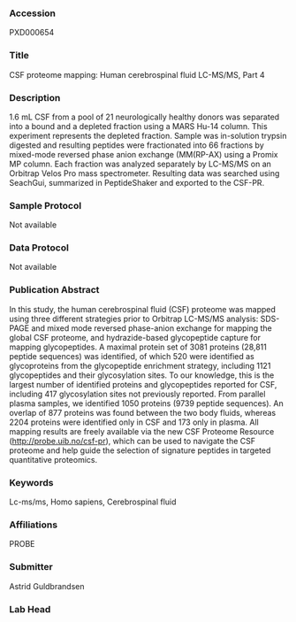 ### Accession
PXD000654

### Title
CSF proteome mapping: Human cerebrospinal fluid LC-MS/MS, Part 4

### Description
1.6 mL CSF from a pool of 21 neurologically healthy donors was separated into a bound and a depleted fraction using a MARS Hu-14 column. This experiment represents the depleted fraction. Sample was in-solution trypsin digested and resulting peptides were fractionated into 66 fractions by mixed-mode reversed phase anion exchange (MM(RP-AX) using a Promix MP column. Each fraction was analyzed separately by LC-MS/MS on an Orbitrap Velos Pro mass spectrometer. Resulting data was searched using SeachGui, summarized in PeptideShaker and exported to the CSF-PR.

### Sample Protocol
Not available

### Data Protocol
Not available

### Publication Abstract
In this study, the human cerebrospinal fluid (CSF) proteome was mapped using three different strategies prior to Orbitrap LC-MS/MS analysis: SDS-PAGE and mixed mode reversed phase-anion exchange for mapping the global CSF proteome, and hydrazide-based glycopeptide capture for mapping glycopeptides. A maximal protein set of 3081 proteins (28,811 peptide sequences) was identified, of which 520 were identified as glycoproteins from the glycopeptide enrichment strategy, including 1121 glycopeptides and their glycosylation sites. To our knowledge, this is the largest number of identified proteins and glycopeptides reported for CSF, including 417 glycosylation sites not previously reported. From parallel plasma samples, we identified 1050 proteins (9739 peptide sequences). An overlap of 877 proteins was found between the two body fluids, whereas 2204 proteins were identified only in CSF and 173 only in plasma. All mapping results are freely available via the new CSF Proteome Resource (http://probe.uib.no/csf-pr), which can be used to navigate the CSF proteome and help guide the selection of signature peptides in targeted quantitative proteomics.

### Keywords
Lc-ms/ms, Homo sapiens, Cerebrospinal fluid

### Affiliations
PROBE

### Submitter
Astrid Guldbrandsen

### Lab Head


